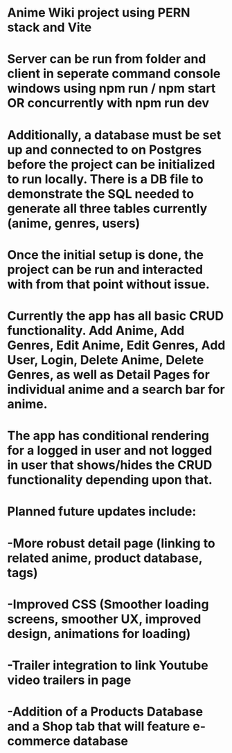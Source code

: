 # Anime Wiki project using PERN stack and Vite
# Server can be run from folder and client in seperate command console windows using npm run / npm start OR concurrently with npm run dev
# Additionally, a database must be set up and connected to on Postgres before the project can be initialized to run locally. There is a DB file to demonstrate the SQL needed to generate all three tables currently (anime, genres, users)
# Once the initial setup is done, the project can be run and interacted with from that point without issue. 
# Currently the app has all basic CRUD functionality. Add Anime, Add Genres, Edit Anime, Edit Genres, Add User, Login, Delete Anime, Delete Genres, as well as Detail Pages for individual anime and a search bar for anime.
# The app has conditional rendering for a logged in user and not logged in user that shows/hides the CRUD functionality depending upon that.

# Planned future updates include: 
# -More robust detail page (linking to related anime, product database, tags)
# -Improved CSS (Smoother loading screens, smoother UX, improved design, animations for loading)
# -Trailer integration to link Youtube video trailers in page
# -Addition of a Products Database and a Shop tab that will feature e-commerce database